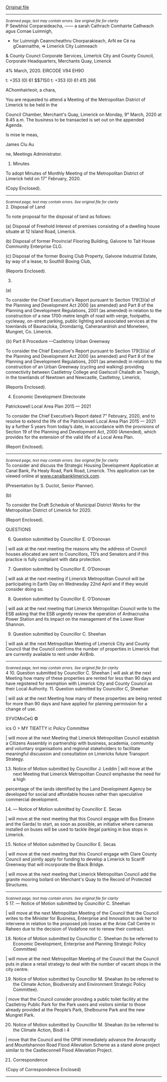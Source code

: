 [Original file](https://www.limerick.ie/sites/default/files/media/documents/2020-03/00-agenda-monthly-meeting-9th-march-2020.pdf)

---
*<small>Scanned page, text may contain errors. See original file for clarity</small>*  
P Sewbhisi Corparaideacha,
_——_ a sarah Cathrach Comhairte Cathwach agus Comae Luimnigh,
- for Luimnigh Ceanncheathru Chorparakieach,
ArN ee Cé na gCeannaithe,
=> Limerick City Luimneach

& County Counct
Corporate Services,
Limertck City and County Council,
Corporate Headquarters,
Merchants Quay,
Limenck

4% March, 2020. EIRCODE V94 EH9O

t: +353 (0) 61 $$71S0
t: +353 (0) 61 415 266

AChomhairleoir, a chara,

You are requested to attend a Meeting of the Metropolitan District of Limerick to be held in the

Council Chamber, Merchant's Quay, Limerick on Monday, 9° March, 2020 at 9.45 a.m. The
business to be transacted is set out on the appended Agenda.

Is mise le meas,

James Clu Au

ne,
Meetings Administrator.

1. Minutes

To adopt Minutes of Monthly Meeting of the Metropolitan District of Limerick held on 17"
February, 2020.

(Copy Enclosed).


---
*<small>Scanned page, text may contain errors. See original file for clarity</small>*  
2. Disposal of Land

To note proposal for the disposal of land as follows:

(a) Disposal of Freehold Interest of premises consisting of a dwelling house situate at 12 Island
Road, Limerick.

(b) Disposal of former Provincia! Flooring Building, Galvone to Tait House Community
Enterprise CLG.

(c) Disposal of the former Boxing Club Property, Galvone Industrial Estate, by way of a lease,
to Southill Boxing Club,

(Reports Enclosed).

3.

(a)

To consider the Chief Executive's Report pursuant to Section 179(3)(a) of the Planning and
Development Act 2000 (as amended) and Part 8 of the Planning and Development Regulations,
2001 (as amended) in relation to the construction of a new 1700-metre length of road with verge,
footpaths, cycleway, on-street parking, public lighting and associated services at the townlands
of Baunacloka, Dromdarrig, Caheranardrish and Moneteen, Mungret, Co. Limerick.

{b) Part 8 Procedure —Castletroy Urban Greenway

To consider the Chief Executive's Report pursuant to Section 179(3)(a) of the Planning and
Development Act 2000 (as amended) and Part 8 of the Planning and Development Regulations,
2001 (as amended) in relation to the construction of an Urban Greenway (cycling and walking)
providing connectivity between Castletroy College and Gaelscoil Chaladh an Treoigh, in the
townlands of Newtown and Newcastle, Castletroy, Limerick,

(Reports Enclosed).

4. Economic Development Directorate

Patrickswell Local Area Plan 2015 — 2021

To consider the Chief Executive’s Report dated 7" February, 2020, and to resolve to extend the
life of the Patrickswell Local Area Plan 2015 — 2021 by a further 5 years from today’s date, in
accordance with the provisions of Section 19 of the Planning and Development Act, 2000
(Amended), which provides for the extension of the valid life of a Local Area Plan.

(Report Enclosed).


---
*<small>Scanned page, text may contain errors. See original file for clarity</small>*  
To consider and discuss the Strategic Housing Development Application at Canal Bank, Pa Healy
Road, Park Road, Limerick. This application can be viewed online at www.canalbanklimerick.com.

(Presentation by S. Duclot, Senior Planner).

(b)

To consider the Draft Schedule of Municipal District Works for the Metropolitan District of Limerick
for 2020.

(Report Enclosed).

QUESTIONS

6. Question submitted by Councillor E. O'Donovan

| will ask at the next meeting the reasons why the address of Council houses allocated are sent to
Councillors, TD’s and Senators and if this practice is fully compliant with data protection.

7. Question submitted by Councillor E. O’Donovan

| will ask at the next meeting if Limerick Metropolitan Council will be participating in Earth Day on
Wednesday 22nd April and if they would consider doing so.

8. Question submitted by Councillor E. O’Donovan

| will ask at the next meeting that Limerick Metropolitan Council write to the ESB asking that the
ESB urgently review the operation of Ardnacrusha Power Station and its impact on the
management of the Lower River Shannon.

9. Question submitted by Councillor C. Sheehan

| will ask at the next Metropolitan Meeting of Limerick City and County Council that the Council
confirms the number of properties in Limerick that are currently available to rent under AirBnb.


---
*<small>Scanned page, text may contain errors. See original file for clarity</small>*  
4
10. Question submitted by Councillor C. Sheehan
| will ask at the next Meeting how many of these properties are rented for less than 90 days and
have registered for exemption with Limerick City and County Council as their Local Authority.
11. Question submitted by Councillor C, Sheehan

| will ask at the next Meeting how many of these properties are being rented for more than 90
days and have applied for planning permission for a change of use.

SYVOMnCeG ©

ics O > MY TIEATTY
ic Policy Committee

| will move at the next Meeting that Limerick Metropolitan Council establish a Citizens Assembly
in partnership with business, academia, community and voluntary organisations and regional
stakeholders to facilitate meaningful discussion and consultation on Limericks future Transport
Strategy.

13. Notice of Motion submitted by Councillor J. Leddin
| will move at the next Meeting that Limerick Metropolitan Council emphasise the need for a high

percentage of the lands identified by the Land Development Agency be developed for social and
affordable houses rather than speculative commercial development.

14. _—_ Notice of Motion submitted by Councillor E. Secas

| will move at the next meeting that this Council engage with Bus Eireann and the Garda( to start,
as soon as possible, an initiative where cameras installed on buses will be used to tackle illegal
parking in bus stops in Limerick.

15. Notice of Motion submitted by Councillor E. Secas

| will move at the next meeting that this Council engage with Clare County Council and jointly
apply for funding to develop a Limerick to Scariff Greenway that will incorporate the Black Bridge.

| will move at the next meeting that Limerick Metropolitan Council add the granite mooring bollard
on Merchant's Quay to the Record of Protected Structures.


---
*<small>Scanned page, text may contain errors. See original file for clarity</small>*  
5
17. _—_ Notice of Motion submitted by Councillor C. Sheehan

| will move at the next Metropolitan Meeting of the Council that the Council writes to the Minister
for Business, Enterprise and Innovation to ask her to intervene in relation to the proposed job
losses at the Arise Call Centre in Raheen due to the decision of Vodafone not to renew their
contract.

18. Notice of Motion submitted by Councillor C. Sheehan (to be referred to Economic
Development, Enterprise and Planning Strategic Policy Committee)

| will move at the next Metropolitan Meeting of the Council that the Council puts in place a retail
strategy to deal with the number of vacant shops in the city centre.

19. Notice of Motion submitted by Councillor M. Sheahan (to be referred to the Climate
Action, Biodiversity and Environment Strategic Policy Committee).

| move that the Council consider providing a public toilet facility at the Castletroy Public Park for
the Park users and visitors similar to those already provided at the People’s Park, Shelbourne Park
and the new Mungret Park.

20. Notice of Motion submitted by Councillor M. Sheahan (to be referred to the Climate
Action, Biodi i 4

| move that the Council and the OPW immediately advance the Annacotty and Mountshannon
Road Flood Alleviation Scheme as a stand alone project similar to the Castleconnell Flood
Alleviation Project.

21. Correspondence

{Copy of Correspondence Enclosed)


---
